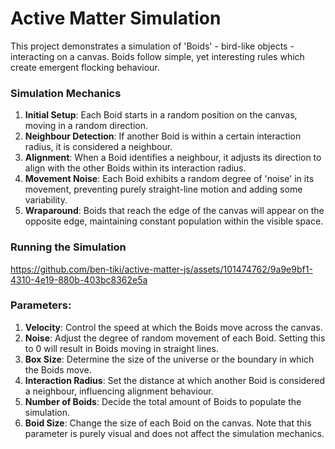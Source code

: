 # Active Matter Simulation
This project demonstrates a simulation of 'Boids' - bird-like objects - interacting on a canvas. Boids follow simple, yet interesting rules which create emergent flocking behaviour.

### Simulation Mechanics
 1. **Initial Setup**: Each Boid starts in a random position on the canvas, moving in a random direction.
 2. **Neighbour Detection**: If another Boid is within a certain interaction radius, it is considered a neighbour.
 3. **Alignment**: When a Boid identifies a neighbour, it adjusts its direction to align with the other Boids within its interaction radius.
 4. **Movement Noise**: Each Boid exhibits a random degree of 'noise' in its movement, preventing purely straight-line motion and adding some variability.
 5. **Wraparound**: Boids that reach the edge of the canvas will appear on the opposite edge, maintaining constant population within the visible space.
 
### Running the Simulation
https://github.com/ben-tiki/active-matter-js/assets/101474762/9a9e9bf1-4310-4e19-880b-403bc8362e5a

### Parameters: 
1. **Velocity**: Control the speed at which the Boids move across the canvas.
2. **Noise**: Adjust the degree of random movement of each Boid. Setting this to 0 will result in Boids moving in straight lines.
3. **Box Size**: Determine the size of the universe or the boundary in which the Boids move.
4. **Interaction Radius**: Set the distance at which another Boid is considered a neighbour, influencing alignment behaviour.
5. **Number of Boids**: Decide the total amount of Boids to populate the simulation.
6. **Boid Size**: Change the size of each Boid on the canvas. Note that this parameter is purely visual and does not affect the simulation mechanics.
